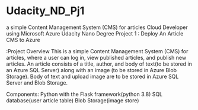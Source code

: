 # Udacity_ND_Pj1
 a simple Content Management System (CMS) for articles
Cloud Developer using Microsoft Azure
Udacity Nano Degree Project 1 : Deploy An Article CMS to Azure

:Project Overview
This is a simple Content Management System (CMS) for articles, where a user can log in, view published articles, and publish new articles. 
An article consists of a title, author, and body of text(to be stored in an Azure SQL Server) along with an image (to be stored in Azure Blob Storage).
Body of text and upload image are to be stored in Azure SQL Server and Blob Storage.

Components:
Python with the Flask framework(python 3.8)
SQL database(user article table)
Blob Storage(image store)
